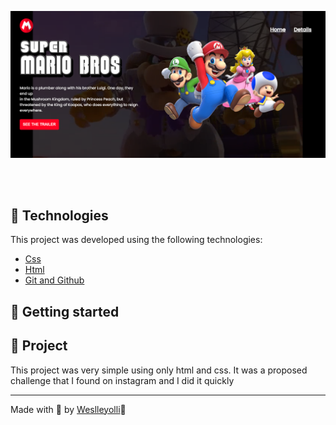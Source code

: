 ![](./src/.github/Preview.png)

<br>
<br>

## 🧪 Technologies

This project was developed using the following technologies:

- [Css](https://developer.mozilla.org/pt-BR/docs/Web/CSS)
- [Html](https://developer.mozilla.org/pt-BR/docs/Web/HTML)
- [Git and Github](https://github.com/)


## 🚀 Getting started

## 🔖 Project

This project was very simple using only html and css. It was a proposed challenge that I found on instagram and I did it quickly


---

Made with 💜 by [Weslleyolli](https://github.com/weslleyolli)👋
